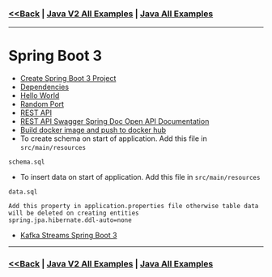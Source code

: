 ### [<<Back](../README.md) | [Java V2 All Examples](https://github.com/avinashbabudonthu/java/blob/master/java-v2/README.md) | [Java All Examples](https://github.com/avinashbabudonthu/java/blob/master/README.md)
------
# Spring Boot 3
* [Create Spring Boot 3 Project](../maven/files/create-spring-boot-3-project.md)
* [Dependencies](files/dependencies.md)
* [Hello World](hello-world)
* [Random Port](random-port)
* [REST API](rest-api)
* [REST API Swagger Spring Doc Open API Documentation](rest-api/#Swagger-Spring-Doc-Open-API-Documentation)
* [Build docker image and push to docker hub](rest-api/#Build-docker-image-and-push-to-docker-hub)
* To create schema on start of application. Add this file in `src/main/resources`
```
schema.sql
```
* To insert data on start of application. Add this file in `src/main/resources`
```
data.sql

Add this property in application.properties file otherwise table data will be deleted on creating entities
spring.jpa.hibernate.ddl-auto=none
```
* [Kafka Streams Spring Boot 3](../kafka-streams/kafka-streams-spring-boot-3-001)
------
### [<<Back](../README.md) | [Java V2 All Examples](https://github.com/avinashbabudonthu/java/blob/master/java-v2/README.md) | [Java All Examples](https://github.com/avinashbabudonthu/java/blob/master/README.md)